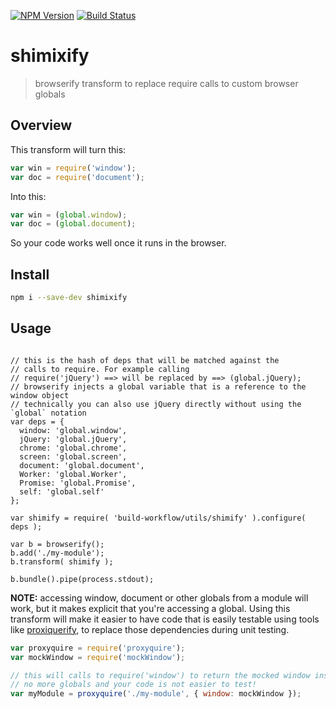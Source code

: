 [![NPM Version](http://img.shields.io/npm/v/shimixify.svg?style=flat)](https://npmjs.org/package/shimixify)
[![Build Status](http://img.shields.io/travis/royriojas/shimixify.svg?style=flat)](https://travis-ci.org/royriojas/shimixify)

# shimixify
> browserify transform to replace require calls to custom browser globals

## Overview
This transform will turn this: 

```javascript
var win = require('window');
var doc = require('document'); 
```

Into this:

```javascript
var win = (global.window);
var doc = (global.document);
```

So your code works well once it runs in the browser.

## Install

```bash
npm i --save-dev shimixify
```

## Usage

```

// this is the hash of deps that will be matched against the 
// calls to require. For example calling 
// require('jQuery') ==> will be replaced by ==> (global.jQuery);
// browserify injects a global variable that is a reference to the window object
// technically you can also use jQuery directly without using the `global` notation
var deps = {
  window: 'global.window',
  jQuery: 'global.jQuery',
  chrome: 'global.chrome',
  screen: 'global.screen',
  document: 'global.document',
  Worker: 'global.Worker',
  Promise: 'global.Promise',
  self: 'global.self'
};

var shimify = require( 'build-workflow/utils/shimify' ).configure( deps );

var b = browserify();
b.add('./my-module');
b.transform( shimify );

b.bundle().pipe(process.stdout);
```


**NOTE:** accessing window, document or other globals from a module will work, but it makes explicit that 
you're accessing a global. Using this transform will make it easier to have code that is easily testable 
using tools like [proxiquerify](https://www.npmjs.com/package/proxyquire), to replace those dependencies 
during unit testing.
 
```javascript
var proxyquire = require('proxyquire');
var mockWindow = require('mockWindow');

// this will calls to require('window') to return the mocked window instance!
// no more globals and your code is not easier to test!
var myModule = proxyquire('./my-module', { window: mockWindow });
```
